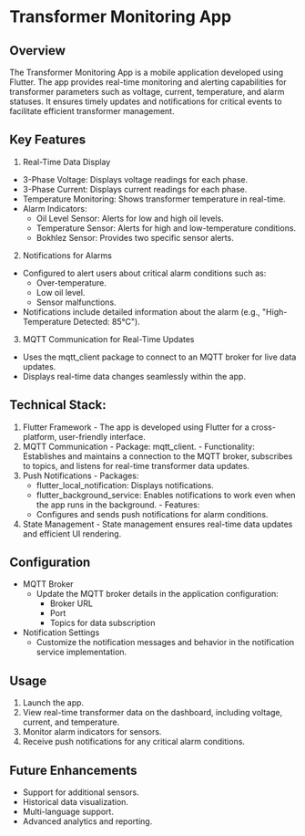 # Transformer Monitoring App

## Overview
The Transformer Monitoring App is a mobile application developed using Flutter. The app provides real-time monitoring and alerting capabilities for transformer parameters such as voltage, current, temperature, and alarm statuses. It ensures timely updates and notifications for critical events to facilitate efficient transformer management.

## Key Features
1. Real-Time Data Display
  - 3-Phase Voltage: Displays voltage readings for each phase.
  - 3-Phase Current: Displays current readings for each phase.
  - Temperature Monitoring: Shows transformer temperature in real-time.
  - Alarm Indicators:
    - Oil Level Sensor: Alerts for low and high oil levels.
    - Temperature Sensor: Alerts for high and low-temperature conditions.
    - Bokhlez Sensor: Provides two specific sensor alerts.
2. Notifications for Alarms
  - Configured to alert users about critical alarm conditions such as:
    - Over-temperature.
    - Low oil level.
    - Sensor malfunctions.
  - Notifications include detailed information about the alarm (e.g., "High-Temperature Detected: 85°C").
3. MQTT Communication for Real-Time Updates
  - Uses the mqtt_client package to connect to an MQTT broker for live data updates.
  - Displays real-time data changes seamlessly within the app.

## Technical Stack:
  1. Flutter Framework
    - The app is developed using Flutter for a cross-platform, user-friendly interface.
  2. MQTT Communication
    - Package: mqtt_client.
    - Functionality: Establishes and maintains a connection to the MQTT broker, subscribes to topics, and listens for real-time transformer data updates.
  3. Push Notifications
    - Packages:
      - flutter_local_notification: Displays notifications.
      - flutter_background_service: Enables notifications to work even when the app runs in the background.
    - Features:
      - Configures and sends push notifications for alarm conditions.
  4. State Management
    - State management ensures real-time data updates and efficient UI rendering.

## Configuration
  - MQTT Broker
    - Update the MQTT broker details in the application configuration:
      - Broker URL
      - Port
      - Topics for data subscription
  - Notification Settings
    - Customize the notification messages and behavior in the notification service implementation.

## Usage
  1. Launch the app.
  2. View real-time transformer data on the dashboard, including voltage, current, and temperature.
  3. Monitor alarm indicators for sensors.
  4. Receive push notifications for any critical alarm conditions.

## Future Enhancements
  - Support for additional sensors.
  - Historical data visualization.
  - Multi-language support.
  - Advanced analytics and reporting.

